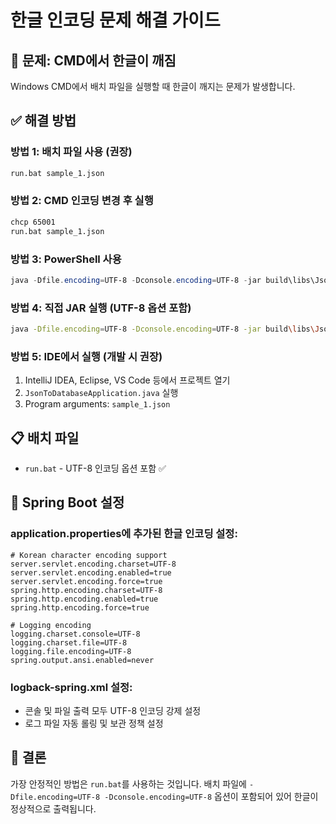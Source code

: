# 한글 인코딩 문제 해결 가이드

## 🚨 문제: CMD에서 한글이 깨짐

Windows CMD에서 배치 파일을 실행할 때 한글이 깨지는 문제가 발생합니다.

## ✅ 해결 방법

### 방법 1: 배치 파일 사용 (권장)
```bash
run.bat sample_1.json
```

### 방법 2: CMD 인코딩 변경 후 실행
```bash
chcp 65001
run.bat sample_1.json
```

### 방법 3: PowerShell 사용
```powershell
java -Dfile.encoding=UTF-8 -Dconsole.encoding=UTF-8 -jar build\libs\JsonToDatabase-1.0.0.jar sample_1.json
```

### 방법 4: 직접 JAR 실행 (UTF-8 옵션 포함)
```bash
java -Dfile.encoding=UTF-8 -Dconsole.encoding=UTF-8 -jar build\libs\JsonToDatabase-1.0.0.jar sample_1.json
```

### 방법 5: IDE에서 실행 (개발 시 권장)
1. IntelliJ IDEA, Eclipse, VS Code 등에서 프로젝트 열기
2. `JsonToDatabaseApplication.java` 실행
3. Program arguments: `sample_1.json`

## 📋 배치 파일

- `run.bat` - UTF-8 인코딩 옵션 포함 ✅

## 🔧 Spring Boot 설정

### application.properties에 추가된 한글 인코딩 설정:
```properties
# Korean character encoding support
server.servlet.encoding.charset=UTF-8
server.servlet.encoding.enabled=true
server.servlet.encoding.force=true
spring.http.encoding.charset=UTF-8
spring.http.encoding.enabled=true
spring.http.encoding.force=true

# Logging encoding
logging.charset.console=UTF-8
logging.charset.file=UTF-8
logging.file.encoding=UTF-8
spring.output.ansi.enabled=never
```

### logback-spring.xml 설정:
- 콘솔 및 파일 출력 모두 UTF-8 인코딩 강제 설정
- 로그 파일 자동 롤링 및 보관 정책 설정

## 🎯 결론

가장 안정적인 방법은 `run.bat`를 사용하는 것입니다.
배치 파일에 `-Dfile.encoding=UTF-8 -Dconsole.encoding=UTF-8` 옵션이 포함되어 있어 한글이 정상적으로 출력됩니다.
